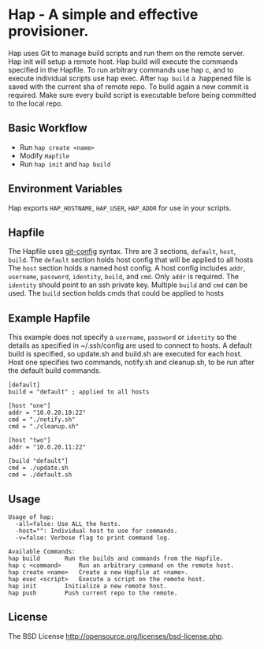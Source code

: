# Hap - A simple and effective provisioner.

Hap uses Git to manage build scripts and run them on the remote server.
Hap init will setup a remote host. Hap build will execute the commands specified in the Hapfile. To run arbitrary commands use hap c, and to execute individual scripts use hap exec. After `hap build` a .happened file is saved with the current sha of remote repo. To build again a new commit is required. Make sure every build script is executable before being committed to the local repo.

## Basic Workflow
 - Run `hap create <name>`
 - Modify `Hapfile`
 - Run `hap init` and `hap build`

## Environment Variables
Hap exports `HAP_HOSTNAME`, `HAP_USER`, `HAP_ADDR` for use in your scripts.

## Hapfile
The Hapfile uses [git-config](http://git-scm.com/docs/git-config#_syntax) syntax. Thre are 3 sections, `default`, `host`, `build`.
The `default` section holds host config that will be applied to all hosts
The `host` section holds a named host config. A host config includes `addr`, `username`, `password`, `identity`, `build`, and `cmd`. Only `addr` is required. The `identity` should point to an ssh private key. Multiple `build` and `cmd` can be used.
The `build` section holds cmds that could be applied to hosts

## Example Hapfile
This example does not specify a `username`, `password` or `identity` so the details as specified in ~/.ssh/config are used to connect to hosts.
A default build is specified, so update.sh and build.sh are executed for each host.
Host one specifies two commands, notify.sh and cleanup.sh, to be run after the default build commands.

	[default]
	build = "default" ; applied to all hosts

	[host "one"]
	addr = "10.0.20.10:22"
	cmd = "./notify.sh"
	cmd = "./cleanup.sh"

	[host "two"]
	addr = "10.0.20.11:22"

	[build "default"]
	cmd = ./update.sh
	cmd = ./default.sh


## Usage
	Usage of hap:
	  -all=false: Use ALL the hosts.
	  -host="": Individual host to use for commands.
	  -v=false: Verbose flag to print command log.

	Available Commands:
	hap build		Run the builds and commands from the Hapfile.
	hap c <command>		Run an arbitrary command on the remote host.
	hap create <name>	Create a new Hapfile at <name>.
	hap exec <script>	Execute a script on the remote host.
	hap init		Initialize a new remote host.
	hap push		Push current repo to the remote.

## License
The BSD License http://opensource.org/licenses/bsd-license.php.
